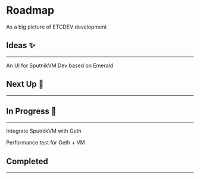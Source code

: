 # Roadmap

As a big picture of ETCDEV development

## Ideas ✨

---

An UI for SputnikVM Dev based on Emerald

## Next Up 🚶

---

## In Progress 🏃

---

Integrate SputnikVM with Geth

Performance test for Geth + VM

## Completed

---